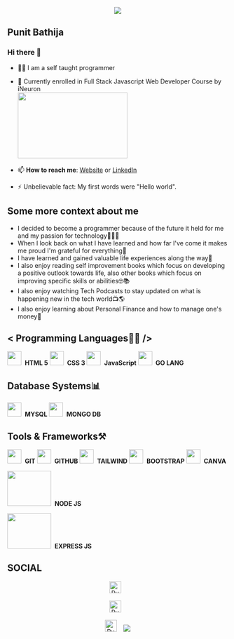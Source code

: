 <p align="center"><img src="https://i.imgur.com/A6bWGFl.gif"/></p>

## Punit Bathija
### Hi there 👋
- 👨‍💻 I am a self taught programmer
  <br>
- 🔭 Currently enrolled in Full Stack Javascript Web Developer Course by iNeuron
  <br>
  <img height="150" width="250" src="https://learn.ineuron.ai/_next/image?url=https%3A%2F%2Fcdn.ineuron.ai%2Fassets%2Fuploads%2Fthumbnails%2F6294df2c69607950233b875c.jpg&w=1920&q=75" />&nbsp;

- 📫 **How to reach me**: [Website](https://punit-bathija.netlify.app) or [LinkedIn](linkedin.com/in/punit-bathija-2b8951217)
- ⚡ Unbelievable fact: My first words were "Hello world".

## Some more context about me

- I decided to become a programmer because of the future it held for me and my passion for technology🦾👨‍💻
- When I look back on what I have learned and how far I've come it makes me proud I'm grateful for everything🙏
- I have learned and gained valuable life experiences along the way🚶
- I also enjoy reading self improvement books which focus on developing a positive outlook towards life, also other books which focus on improving specific skills or abilities🤓📚
- I also enjoy watching Tech Podcasts to stay updated on what is
  happening new in the tech world📺🌎
- I also enjoy learning about Personal Finance and how to
  manage one's money💸

## < Programming Languages👨‍💻 />

<img height="32" width="32" src="https://cdn.thekrishna.in/img/icon/html5.svg" />&nbsp; **HTML 5**
<img height="32" width="32" src="https://cdn.thekrishna.in/img/icon/css3.svg" />&nbsp; **CSS 3**
<img height="32" width="32" src="https://cdn.thekrishna.in/img/icon/javascript.svg" />&nbsp; **JavaScript**
<img height="32" width="32" src="https://www.clipartmax.com/png/full/288-2881446_image-result-for-golang-go-programming-language-logo.png" />&nbsp; **GO LANG**

## Database Systems📊

<img height="32" width="32" src="https://cdn.thekrishna.in/img/icon/mysql.svg" />&nbsp; **MYSQL**
<img height="32" width="32" src="https://cdn.thekrishna.in/img/icon/mongodb.svg" />&nbsp; **MONGO DB**

## Tools & Frameworks⚒️

<img height="32" width="32" src="https://cdn.thekrishna.in/img/icon/git.svg" />&nbsp; **GIT**
<img height="32" width="32" src="https://upload.wikimedia.org/wikipedia/commons/9/91/Octicons-mark-github.svg" />&nbsp; **GITHUB**
<img height="32" width="32" src="https://upload.wikimedia.org/wikipedia/commons/thumb/d/d5/Tailwind_CSS_Logo.svg/2048px-Tailwind_CSS_Logo.svg.png" />&nbsp; **TAILWIND**
<img height="32" width="32" src="https://cdn.thekrishna.in/img/icon/bootstrap.svg" />&nbsp; **BOOTSTRAP**
<img height="32" width="32" src="https://seeklogo.com/images/C/canva-logo-B4BE25729A-seeklogo.com.png" />&nbsp; **CANVA**

<img height="80" width="100" src="https://logowik.com/content/uploads/images/nodejs.jpg" />&nbsp; **NODE JS**

<img height="80" width="100" src="https://www.edureka.co/blog/wp-content/uploads/2019/07/express-logo.png" />&nbsp; **EXPRESS JS**

## SOCIAL

<p align="center">
    <a id="GitHub" href="https://github.com/punitbathija"><img width="27px" src="https://upload.wikimedia.org/wikipedia/commons/9/91/Octicons-mark-github.svg" alt="Punit Bathija - GitHub" /></a>
    &nbsp;&nbsp;
<p align="center">
    <a id="LinkedIn" href="linkedin.com/in/punit-bathija-2b8951217"><img width="27px" src="https://cdn-icons-png.flaticon.com/512/174/174857.png" alt="Punit Bathija - Linkedin" /></a>
    &nbsp;&nbsp;
<p align="center">
    <a id="LinkedIn" href="mailto:punit644@gmail.com"><img width="27px" src="https://cdn3.iconfinder.com/data/icons/project-management-32/48/51-512.png" alt="Punit Bathija - Email" /></a>
    &nbsp;&nbsp;

<img src="https://imgur.com/rilHVxA.png"/>

